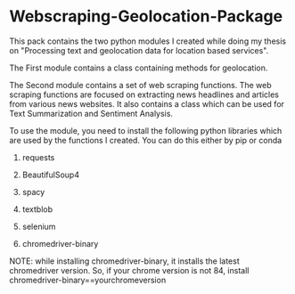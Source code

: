# Webscraping-Geolocation-Package

This pack contains the two python modules I created while doing my thesis on "Processing text and geolocation data for location based services". 

The First module contains a class containing methods for geolocation.


The Second module contains a set of web scraping functions. The web scraping functions are focused on extracting news headlines and articles from various news websites. It also contains a class which can be used for Text Summarization and Sentiment Analysis. 

To use the module, you need to install the following python libraries which are used by the functions I created. You can do this either by pip or conda

1. requests

2. BeautifulSoup4

3. spacy

4. textblob

5. selenium

6. chromedriver-binary

NOTE: while installing chromedriver-binary, it installs the latest chromedriver version. So, if your chrome version is not 84, install chromedriver-binary==yourchromeversion
